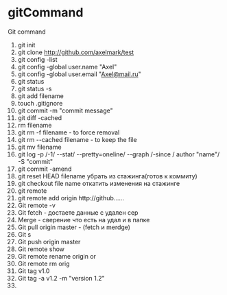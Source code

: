# gitCommand


Git command
1.	git init
2.	git clone http://github.com/axelmark/test
3.	git config -list
4.	git config -global user.name "Axel"
5.	git config -global user.email "Axel@mail.ru"
6.	git status
7.	git status -s
8.	git add filename
9.	touch .gitignore
10.	git commit -m "commit message"
11.	git diff -cached
12.	rm filename
13.	git rm -f filename - to force removal
14.	git rm --cached filename - to keep the file
15.	git mv filename
16.	git log -p /-1/ --stat/ --pretty=oneline/ --graph /-since / author "name"/ -S "commit"
17.	git commit -amend
18.	git reset HEAD filename убрать из стажинга(готов к коммиту)
19.	git checkout file name откатить изменения на стажинге
20.	git remote
21.	git remote add origin http://github......
22.	Git remote -v
23.	Git fetch - достаете данные с удален сер
24.	Merge - сверение что есть на удал и в папке
25.	Git pull origin master - (fetch и merdge)
26.	Git s
27.	Git push origin master
28.	Git remote show
29.	Git remote rename origin or
30.	Git remote rm orig
31.	Git tag v1.0
32.	Git tag -a v1.2 -m "version 1.2"
33.	
